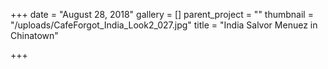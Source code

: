 +++
date = "August 28, 2018"
gallery = []
parent_project = ""
thumbnail = "/uploads/CafeForgot_India_Look2_027.jpg"
title = "India Salvor Menuez in Chinatown"

+++
